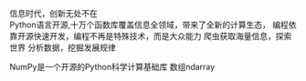 信息时代，创新无处不在<br/>
Python语言开源,十万个函数库覆盖信息全领域，带来了全新的计算生态，
编程依靠开源快速开发，编程不再是特殊技术，而是大众能力
爬虫获取海量信息，探索世界
分析数据，挖掘发展规律

NumPy是一个开源的Python科学计算基础库
数组ndarray